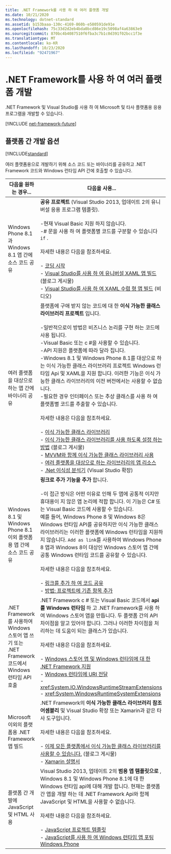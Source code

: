 ```yaml
---
title: .NET Framework를 사용 하 여 여러 플랫폼 개발
ms.date: 10/21/2020
ms.technology: dotnet-standard
ms.assetid: b153baaa-130c-4169-860b-e580591de91e
ms.openlocfilehash: 75c33d2d2eb4bda0bcd86e19c5098af4a63863e9
ms.sourcegitcommit: 870bc4b4087510f6fba3c7b1c0d391f02bcc1f3e
ms.translationtype: MT
ms.contentlocale: ko-KR
ms.lasthandoff: 10/23/2020
ms.locfileid: "92471967"
---
```

# <a name="develop-for-multiple-platforms-with-net-framework"></a>.NET Framework를 사용 하 여 여러 플랫폼 개발

.NET Framework 및 Visual Studio를 사용 하 여 Microsoft 및 타사 플랫폼용 응용 프로그램을 개발할 수 있습니다.

[!INCLUDE [net-framework-future](../../../includes/net-framework-future.md)]

## <a name="options-for-cross-platform-development"></a>플랫폼 간 개발 옵션

[!INCLUDE[standard](../../../includes/pcl-to-standard.md)]

여러 플랫폼용으로 개발하기 위해 소스 코드 또는 바이너리를 공유하고 .NET Framework 코드와 Windows 런타임 API 간에 호출할 수 있습니다.

|다음을 원하는 경우...|다음을 사용...|
|-----------------------|------------|
|Windows Phone 8.1과 Windows 8.1 앱 간에 소스 코드 공유|**공유 프로젝트** (Visual Studio 2013, 업데이트 2의 유니버설 응용 프로그램 템플릿).<br /><br /> -현재 Visual Basic 지원 하지 않습니다.<br />-# 문을 사용 하 여 플랫폼별 코드를 구분할 수 있습니다 `if` .<br /><br /> 자세한 내용은 다음을 참조하세요.<br /><br /> -   [코딩 시작](/windows/uwp/get-started/create-uwp-apps)<br />-   [Visual Studio를 사용 하 여 유니버설 XAML 앱 빌드](https://devblogs.microsoft.com/visualstudio/using-visual-studio-to-build-universal-xaml-apps/) (블로그 게시물)<br />-   [Visual Studio를 사용 하 여 XAML 수렴 형 앱 빌드](https://channel9.msdn.com/Events/Build/2014/3-591) (비디오)|
|여러 플랫폼을 대상으로 하는 앱 간에 바이너리 공유|플랫폼에 구애 받지 않는 코드에 대 한 **이식 가능한 클래스 라이브러리 프로젝트** 입니다.<br /><br /> -일반적으로이 방법은 비즈니스 논리를 구현 하는 코드에 사용 됩니다.<br />-Visual Basic 또는 c #을 사용할 수 있습니다.<br />-API 지원은 플랫폼에 따라 달라 집니다.<br />-Windows 8.1 및 Windows Phone 8.1를 대상으로 하는 이식 가능한 클래스 라이브러리 프로젝트 Windows 런타임 Api 및 XAML을 지원 합니다. 이러한 기능은 이식 가능한 클래스 라이브러리의 이전 버전에서는 사용할 수 없습니다.<br />-필요한 경우 인터페이스 또는 추상 클래스를 사용 하 여 플랫폼별 코드를 추출할 수 있습니다.<br /><br /> 자세한 내용은 다음을 참조하세요.<br /><br /> -   [이식 가능한 클래스 라이브러리](cross-platform-development-with-the-portable-class-library.md)<br />-   [이식 가능한 클래스 라이브러리를 사용 하도록 설정 하는 방법](/archive/blogs/dsplaisted/how-to-make-portable-class-libraries-work-for-you) (블로그 게시물)<br />-   [MVVM와 함께 이식 가능한 클래스 라이브러리 사용](using-portable-class-library-with-model-view-view-model.md) <br />-   [여러 플랫폼을 대상으로 하는 라이브러리의 앱 리소스](app-resources-for-libraries-that-target-multiple-platforms.md) <br />-   [.Net 이식성 분석기](https://marketplace.visualstudio.com/items?itemName=ConnieYau.NETPortabilityAnalyzer) (Visual Studio 확장)|
|Windows 8.1 및 Windows Phone 8.1 이외 플랫폼용 앱 간에 소스 코드 공유|**링크로 추가 기능을 추가** 합니다.<br /><br /> -이 접근 방식은 어떤 이유로 인해 두 앱에 공통적 이지만 휴대용이 지 않은 앱 논리에 적합 합니다. 이 기능은 C# 또는 Visual Basic 코드에 사용할 수 있습니다.<br />     예를 들어, Windows Phone 8 및 Windows 8은 Windows 런타임 API를 공유하지만 이식 가능한 클래스 라이브러리는 이러한 플랫폼에 Windows 런타임을 지원하지 않습니다. `Add as link`를 사용하여 Windows Phone 8 앱과 Windows 8이 대상인 Windows 스토어 앱 간에 공통 Windows 런타임 코드를 공유할 수 있습니다.<br /><br /> 자세한 내용은 다음을 참조하세요.<br /><br /> -   [링크를 추가 하 여 코드 공유](/previous-versions/windows/apps/jj714082(v=vs.105))<br />-   [방법: 프로젝트에 기존 항목 추가](/previous-versions/visualstudio/visual-studio-2010/9f4t9t92(v=vs.100))|
|.NET Framework를 사용하여 Windows 스토어 앱 쓰기 또는 .NET Framework 코드에서 Windows 런타임 API 호출|.NET Framework c # 또는 Visual Basic 코드에서 **api를 Windows 런타임** 하 고 .NET Framework를 사용 하 여 Windows 스토어 앱을 만듭니다. 두 플랫폼 간의 API 차이점을 알고 있어야 합니다. 그러나 이러한 차이점을 처리하는 데 도움이 되는 클래스가 있습니다.<br /><br /> 자세한 내용은 다음을 참조하세요.<br /><br /> -   [Windows 스토어 앱 및 Windows 런타임에 대 한 .NET Framework 지원](support-for-windows-store-apps-and-windows-runtime.md) <br />-   [Windows 런타임에 URI 전달](passing-a-uri-to-the-windows-runtime.md) <br />-   <xref:System.IO.WindowsRuntimeStreamExtensions><br />-    <xref:System.WindowsRuntimeSystemExtensions>|
|Microsoft 이외의 플랫폼용 .NET Framework 앱 빌드|.NET Framework의 **이식 가능한 클래스 라이브러리 참조 어셈블리** 및 Visual Studio 확장 또는 Xamarin과 같은 타사 도구입니다.<br /><br /> 자세한 내용은 다음을 참조하세요.<br /><br /> -   [이제 모든 플랫폼에서 이식 가능한 클래스 라이브러리를 사용할 수 있습니다.](https://devblogs.microsoft.com/dotnet/portable-class-library-pcl-now-available-on-all-platforms/) (블로그 게시물)<br />-   [Xamarin 설명서](/xamarin)|
|플랫폼 간 개발에 JavaScript 및 HTML 사용|Visual Studio 2013, 업데이트 2의 **범용 앱 템플릿으로** , Windows 8.1 및 Windows Phone 8.1에 대 한 Windows 런타임 api에 대해 개발 합니다. 현재는 플랫폼 간 앱을 개발 하는 데 .NET Framework Api와 함께 JavaScript 및 HTML을 사용할 수 없습니다.<br /><br /> 자세한 내용은 다음을 참조하세요.<br /><br /> -   [JavaScript 프로젝트 템플릿](/previous-versions/windows/apps/hh758331(v=win.10))<br />-   [JavaScript를 사용 하 여 Windows 런타임 앱 포팅 Windows Phone](/previous-versions/windows/apps/dn636144(v=win.10))|
